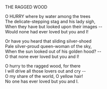THE RAGGED WOOD  
  
O HURRY where by water among the trees  
The delicate-stepping stag and his lady sigh,  
When they have but looked upon their images --  
Would none had ever loved but you and I!  
  
Or have you heard that sliding silver-shoed  
Pale silver-proud queen-woman of the sky,  
When the sun looked out of his golden hood? --  
O that none ever loved but you and I!  
  
O hurry to the ragged wood, for there  
I will drive all those lovers out and cry --  
O my share of the world, O yellow hair!  
No one has ever loved but you and I.  
